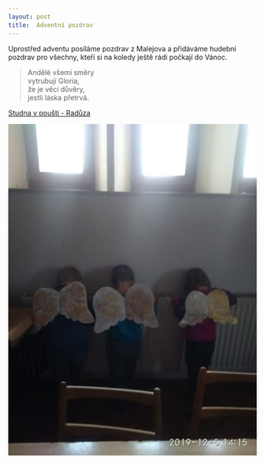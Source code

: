 ```yaml
---
layout: post
title:  Adventní pozdrav
---
```


Uprostřed adventu posíláme pozdrav z Malejova a přidáváme hudební pozdrav pro všechny, kteří si na koledy ještě rádi počkají do Vánoc.

> Andělé všemi směry  
> vytrubují Gloria,  
> že je věcí důvěry,  
> jestli láska přetrvá.

[Studna v poušti - Radůza](https://www.youtube.com/watch?v=wsThmq4T0Jw&list=OLAK5uy_lCjzo0ZuGcTtGde--sSZ7qX9sms9KCdSc&index=1)

![Děti s andělskými křídly z papíru](/assets/article_images/andelska_kridla.jpg)
